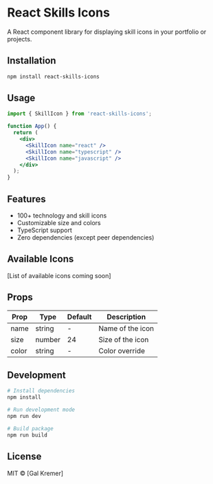 # React Skills Icons

A React component library for displaying skill icons in your portfolio or projects.

## Installation

```bash
npm install react-skills-icons
```

## Usage

```jsx
import { SkillIcon } from 'react-skills-icons';

function App() {
  return (
    <div>
      <SkillIcon name="react" />
      <SkillIcon name="typescript" />
      <SkillIcon name="javascript" />
    </div>
  );
}
```

## Features

- 100+ technology and skill icons
- Customizable size and colors
- TypeScript support
- Zero dependencies (except peer dependencies)

## Available Icons

[List of available icons coming soon]

## Props

| Prop    | Type     | Default | Description           |
|---------|----------|---------|----------------------|
| name    | string   | -       | Name of the icon     |
| size    | number   | 24      | Size of the icon     |
| color   | string   | -       | Color override       |

## Development

```bash
# Install dependencies
npm install

# Run development mode
npm run dev

# Build package
npm run build
```

## License

MIT © [Gal Kremer]
